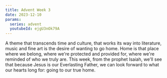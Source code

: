 ```yaml
---
title: Advent Week 3
date: 2023-12-10
params:
  series: advent
  youtubeId: ejgU3nOk79A
---
```


A theme that transcends time and culture, that works its way into literature, music and fine art is the desire of wanting to go home. Home is that place where we belong, where we're protected and provided for, where we're reminded of who we truly are. This week, from the prophet Isaiah, we'll see that because Jesus is our Everlasting Father, we can look forward to what our hearts long for: going to our true home. 
